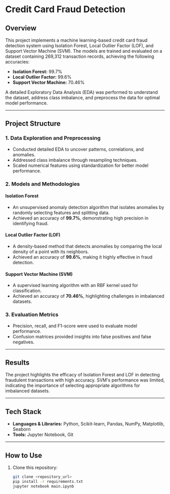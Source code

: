 # Credit Card Fraud Detection

## Overview  
This project implements a machine learning-based credit card fraud detection system using Isolation Forest, Local Outlier Factor (LOF), and Support Vector Machine (SVM). The models are trained and evaluated on a dataset containing 269,312 transaction records, achieving the following accuracies:  
- **Isolation Forest:** 99.7%  
- **Local Outlier Factor:** 99.6%  
- **Support Vector Machine:** 70.46%  

A detailed Exploratory Data Analysis (EDA) was performed to understand the dataset, address class imbalance, and preprocess the data for optimal model performance.

---

## Project Structure  
### 1. **Data Exploration and Preprocessing**  
- Conducted detailed EDA to uncover patterns, correlations, and anomalies.  
- Addressed class imbalance through resampling techniques.  
- Scaled numerical features using standardization for better model performance.  

### 2. **Models and Methodologies**  
#### Isolation Forest  
- An unsupervised anomaly detection algorithm that isolates anomalies by randomly selecting features and splitting data.  
- Achieved an accuracy of **99.7%**, demonstrating high precision in identifying fraud.  

#### Local Outlier Factor (LOF)  
- A density-based method that detects anomalies by comparing the local density of a point with its neighbors.  
- Achieved an accuracy of **99.6%**, making it highly effective in fraud detection.  

#### Support Vector Machine (SVM)  
- A supervised learning algorithm with an RBF kernel used for classification.  
- Achieved an accuracy of **70.46%**, highlighting challenges in imbalanced datasets.  

### 3. **Evaluation Metrics**  
- Precision, recall, and F1-score were used to evaluate model performance.  
- Confusion matrices provided insights into false positives and false negatives.

---

## Results  
The project highlights the efficacy of Isolation Forest and LOF in detecting fraudulent transactions with high accuracy. SVM's performance was limited, indicating the importance of selecting appropriate algorithms for imbalanced datasets.

---

## Tech Stack  
- **Languages & Libraries:** Python, Scikit-learn, Pandas, NumPy, Matplotlib, Seaborn  
- **Tools:** Jupyter Notebook, Git  

---

## How to Use  
1. Clone this repository:  
   ```bash
   git clone <repository_url>
   pip install -r requirements.txt
   jupyter notebook main.ipynb

